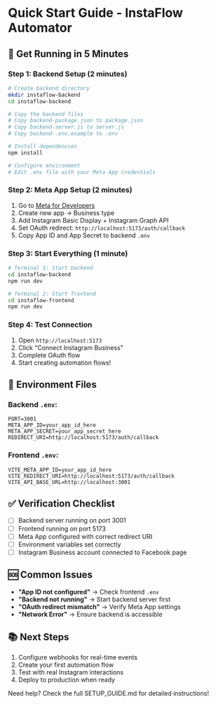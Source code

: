# Quick Start Guide - InstaFlow Automator

## 🚀 Get Running in 5 Minutes

### Step 1: Backend Setup (2 minutes)
```bash
# Create backend directory
mkdir instaflow-backend
cd instaflow-backend

# Copy the backend files
# Copy backend-package.json to package.json
# Copy backend-server.js to server.js
# Copy backend-.env.example to .env

# Install dependencies
npm install

# Configure environment
# Edit .env file with your Meta App credentials
```

### Step 2: Meta App Setup (2 minutes)
1. Go to [Meta for Developers](https://developers.facebook.com/)
2. Create new app → Business type
3. Add Instagram Basic Display + Instagram Graph API
4. Set OAuth redirect: `http://localhost:5173/auth/callback`
5. Copy App ID and App Secret to backend `.env`

### Step 3: Start Everything (1 minute)
```bash
# Terminal 1: Start backend
cd instaflow-backend
npm run dev

# Terminal 2: Start frontend
cd instaflow-frontend
npm run dev
```

### Step 4: Test Connection
1. Open `http://localhost:5173`
2. Click "Connect Instagram Business"
3. Complete OAuth flow
4. Start creating automation flows!

## 🔧 Environment Files

### Backend `.env`:
```env
PORT=3001
META_APP_ID=your_app_id_here
META_APP_SECRET=your_app_secret_here
REDIRECT_URI=http://localhost:5173/auth/callback
```

### Frontend `.env`:
```env
VITE_META_APP_ID=your_app_id_here
VITE_REDIRECT_URI=http://localhost:5173/auth/callback
VITE_API_BASE_URL=http://localhost:3001
```

## ✅ Verification Checklist
- [ ] Backend server running on port 3001
- [ ] Frontend running on port 5173
- [ ] Meta App configured with correct redirect URI
- [ ] Environment variables set correctly
- [ ] Instagram Business account connected to Facebook page

## 🆘 Common Issues
- **"App ID not configured"** → Check frontend `.env`
- **"Backend not running"** → Start backend server first
- **"OAuth redirect mismatch"** → Verify Meta App settings
- **"Network Error"** → Ensure backend is accessible

## 📚 Next Steps
1. Configure webhooks for real-time events
2. Create your first automation flow
3. Test with real Instagram interactions
4. Deploy to production when ready

Need help? Check the full SETUP_GUIDE.md for detailed instructions!